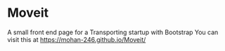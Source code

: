 # Moveit
A small front end page for a Transporting startup with Bootstrap
You can visit this at https://mohan-246.github.io/Moveit/
